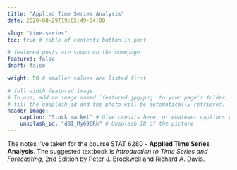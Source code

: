 ```yaml
---
title: "Applied Time Series Analysis"
date: 2020-08-29T19:05:49-04:00

slug: "time-series"
toc: true # table of contents button in post

# featured posts are shown on the homepage
featured: false
draft: false

weight: 50 # smaller values are listed first

# full-width featured image
# To use, add an image named `featured.jpg/png` to your page's folder, or
# fill the unsplash_id and the photo will be automatically retrieved.
header_image:
    caption: "Stock market" # Give credits here, or whatever captions you want to add (support markdown)
    unsplash_id: "dBI_My696Rk" # Unsplash ID of the picture
---
```


The notes I've taken for the course STAT 6280 - **Applied Time Series Analysis**. The suggested textbook is _Introduction to Time Series and Forecasting_, 2nd Edition by Peter J. Brockwell and Richard A. Davis.

